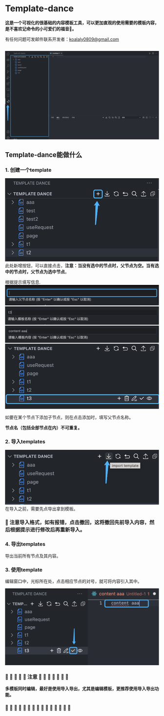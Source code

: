 # Template-dance

**这是一个可视化的很基础的内容模板工具，可以更加直观的使用需要的模板内容，是不喜欢记命令的小可爱们的福音🎉️。**

有任何问题可发邮件联系开发者：koalaly0809@gmail.com


![alt text](images/1.jpg)
---

## Template-dance能做什么

### 1. 创建一个template
![alt text](images/add1.jpg)
此处新增按钮，可以直接点击，**注意：当没有选中的节点时，父节点为空。当有选中的节点时，父节点为选中节点**。

根据提示填写信息.
![alt text](images/add2.png)
![alt text](images/add3.png)
![alt text](images/add4.png)
![alt text](images/add5.png)


如要在某个节点下添加子节点，则在点击添加时，填写父节点名称。

**节点名（包括全部节点在内）不可重复。**

### 2. 导入templates
![alt text](images/import1.png)
在导入之前，需要先点导出拿到模板。

### 🚧 **注意导入格式，如有报错，点击撤回，这将撤回先前导入内容，然后根据提示进行修改后再重新导入。**

### 4. 导出templates

导出当前所有节点及其内容。

### 3. 使用template

编辑窗口中，光标所在处，点击相应节点的对号，就可将内容引入其中。

![alt text](images/do1.png)

### 🚧 🚧 🚧 🚧 🚧 **注意** 🚧 🚧 🚧 🚧 🚧 🚧 🚧 
**多模板同时编辑，最好是使用导入导出，尤其是编辑模板，更推荐使用导入导出功能。**
### 🚧 🚧 🚧 🚧 🚧 🚧 🚧 🚧 🚧 🚧 🚧 🚧 🚧 🚧 🚧 
